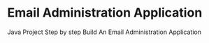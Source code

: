 #  Email Administration Application
 Java Project Step by step Build An Email Administration Application
